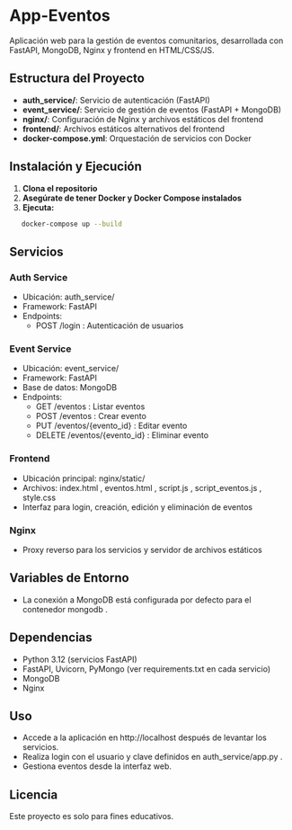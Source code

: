 # App-Eventos
Aplicación web para la gestión de eventos comunitarios, desarrollada con FastAPI, MongoDB, Nginx y frontend en HTML/CSS/JS.

## Estructura del Proyecto

- **auth_service/**: Servicio de autenticación (FastAPI)
- **event_service/**: Servicio de gestión de eventos (FastAPI + MongoDB)
- **nginx/**: Configuración de Nginx y archivos estáticos del frontend
- **frontend/**: Archivos estáticos alternativos del frontend
- **docker-compose.yml**: Orquestación de servicios con Docker

## Instalación y Ejecución

1. **Clona el repositorio**
2. **Asegúrate de tener Docker y Docker Compose instalados**
3. **Ejecuta:**
```bash
   docker-compose up --build
```
## Servicios
### Auth Service
- Ubicación: auth_service/
- Framework: FastAPI
- Endpoints:
  - POST /login : Autenticación de usuarios
### Event Service
- Ubicación: event_service/
- Framework: FastAPI
- Base de datos: MongoDB
- Endpoints:
  - GET /eventos : Listar eventos
  - POST /eventos : Crear evento
  - PUT /eventos/{evento_id} : Editar evento
  - DELETE /eventos/{evento_id} : Eliminar evento
### Frontend
- Ubicación principal: nginx/static/
- Archivos: index.html , eventos.html , script.js , script_eventos.js , style.css
- Interfaz para login, creación, edición y eliminación de eventos
### Nginx
- Proxy reverso para los servicios y servidor de archivos estáticos
## Variables de Entorno
- La conexión a MongoDB está configurada por defecto para el contenedor mongodb .
## Dependencias
- Python 3.12 (servicios FastAPI)
- FastAPI, Uvicorn, PyMongo (ver requirements.txt en cada servicio)
- MongoDB
- Nginx
## Uso
- Accede a la aplicación en http://localhost después de levantar los servicios.
- Realiza login con el usuario y clave definidos en auth_service/app.py .
- Gestiona eventos desde la interfaz web.
## Licencia
Este proyecto es solo para fines educativos.

